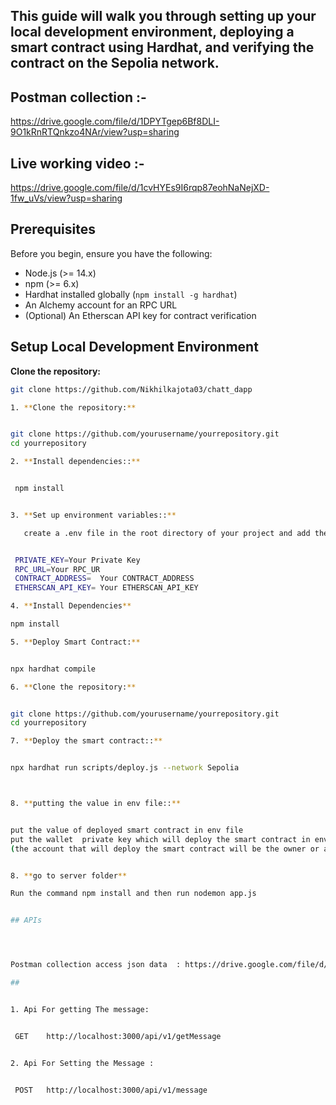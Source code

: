 

## This guide will walk you through setting up your local development environment, deploying a smart contract using Hardhat, and verifying the contract on the Sepolia network.


## Postman collection :-
https://drive.google.com/file/d/1DPYTgep6Bf8DLI-9O1kRnRTQnkzo4NAr/view?usp=sharing

## Live working video :- 
https://drive.google.com/file/d/1cvHYEs9I6rqp87eohNaNejXD-1fw_uVs/view?usp=sharing

## Prerequisites

Before you begin, ensure you have the following:

- Node.js (>= 14.x)
- npm (>= 6.x)
- Hardhat installed globally (`npm install -g hardhat`)
- An Alchemy account for an RPC URL
- (Optional) An Etherscan API key for contract verification

## Setup Local Development Environment

  **Clone the repository:**

  ```bash
  git clone https://github.com/Nikhilkajota03/chatt_dapp

 1. **Clone the repository:**


  git clone https://github.com/yourusername/yourrepository.git
  cd yourrepository

  2. **Install dependencies::**

 
   npm install


  3. **Set up environment variables::**

     create a .env file in the root directory of your project and add the following variables:

 
   PRIVATE_KEY=Your Private Key 
   RPC_URL=Your RPC_UR
   CONTRACT_ADDRESS=  Your CONTRACT_ADDRESS
   ETHERSCAN_API_KEY= Your ETHERSCAN_API_KEY

 4. **Install Dependencies**

  npm install

 5. **Deploy Smart Contract:**


  npx hardhat compile

6. **Clone the repository:**


  git clone https://github.com/yourusername/yourrepository.git
  cd yourrepository

7. **Deploy the smart contract::**

 
  npx hardhat run scripts/deploy.js --network Sepolia



8. **putting the value in env file::**

 
  put the value of deployed smart contract in env file
  put the wallet  private key which will deploy the smart contract in env file 
  (the account that will deploy the smart contract will be the owner or admin  of the contract)


8. **go to server folder**

  Run the command npm install and then run nodemon app.js


## APIs




Postman collection access json data  : https://drive.google.com/file/d/1DPYTgep6Bf8DLI-9O1kRnRTQnkzo4NAr/view?usp=sharing

##


1. Api For getting The message:

  
   GET    http://localhost:3000/api/v1/getMessage
 

2. Api For Setting the Message :

  
   POST   http://localhost:3000/api/v1/message






 

  







  
